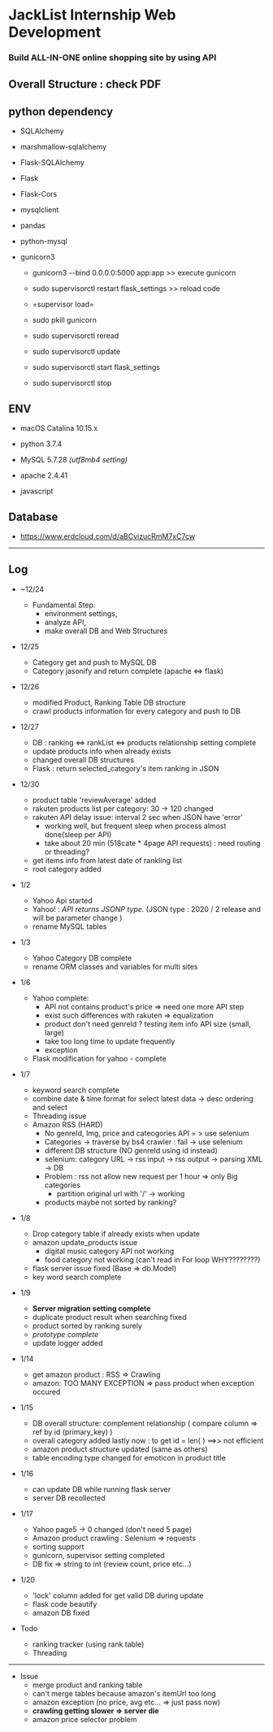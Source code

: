 # JackList Internship Web Development
### Build ALL-IN-ONE online shopping site by using API
  Overall Structure : check PDF
---

## python dependency

  * SQLAlchemy
  
  * marshmallow-sqlalchemy
  
  * Flask-SQLAlchemy
  
  * Flask
  
  * Flask-Cors
  
  * mysqlclient
  
  * pandas
  
  * python-mysql
  
  * gunicorn3
    - gunicorn3 --bind 0.0.0.0:5000 app:app >> execute gunicorn
  
    - sudo supervisorctl restart flask_settings >> reload code
  
    - =supervisor load=
  
    -  sudo pkill gunicorn
  
    - sudo supervisorctl reread
  
    - sudo supervisorctl update
  
    - sudo supervisorctl start flask_settings
    
    - sudo supervisorctl stop

 
## ENV

* macOS Catalina 10.15.x
 
 * python 3.7.4
 
 * MySQL 5.7.28 *(utf8mb4 setting)*
 
 * apache 2.4.41
 
 * javascript




## Database

 * https://www.erdcloud.com/d/aBCvizucRmM7xC7cw
 
---
## Log

 * ~12/24
   - Fundamental Step:
     - environment settings, 
     - analyze API, 
     - make overall DB and Web Structures
 * 12/25 
   - Category get and push to MySQL DB
   - Category jasonify and return complete (apache <=> flask)
 * 12/26
   - modified Product, Ranking Table DB  structure
   - crawl products information for every category and push to DB
 * 12/27
   - DB : ranking <=> rankList <=> products relationship setting complete
   - update products info when already exists
   - changed overall DB structures
   - Flask : return selected_category's item ranking in JSON
   
 * 12/30
   - product table 'reviewAverage' added
   - rakuten products list per category:  30 -> 120 changed
   - rakuten API delay issue: interval 2 sec when JSON have 'error'
     - working well, but frequent sleep when process almost done(sleep per API)
     - take about 20 min (518cate * 4page API requests)  : need routing or threading?
   - get items info from latest date of rankling list 
   - root category added 
   
 * 1/2
   - Yahoo Api started
   - Yahoo! : *API returns JSONP type.* (JSON type : 2020 / 2 release and will be parameter change )
   - rename MySQL tables 
   
 * 1/3
   - Yahoo Category DB complete
   - rename ORM classes and variables for multi sites
   
 * 1/6
   - Yahoo complete:
     - API not contains product's price => need one more API step 
     - exist such differences with rakuten => equalization
     - product don't need genreId ? testing item info API size (small, large)
     - take too long time to update frequently
     - exception 
   - Flask modification for yahoo - complete

  * 1/7
    - keyword search complete
    - combine date & time format for select latest data ->  desc ordering and select
    - Threading issue
    - Amazon RSS (HARD)
      - No genreId, Img, price and cateogories API = > use selenium
      - Categories -> traverse by bs4 crawler : fail -> use selenium
      - different DB structure (NO genreId using id instead)
      - selenium: category URL -> rss input -> rss output -> parsing XML -> DB
      - Problem : rss not allow new request per 1 hour => only Big categories
        - partition original url with '/' -> working
      - products maybe not sorted by ranking?
      
  * 1/8
    - Drop category table if already exists when update
    - amazon update_products issue 
      - digital music category API not working
      - food category not working (can't read in For loop  WHY????????)
    -  flask server issue fixed (Base => db.Model)
    - key word search complete
    
  * 1/9
    - **Server migration setting complete**
    - duplicate product result when searching fixed
    - product sorted by ranking surely
    - *prototype complete*
    - update logger added
    
  * 1/14 
    - get amazon product : RSS => Crawling
    - amazon: TOO MANY EXCEPTION => pass product when exception occured
    
  * 1/15
    - DB overall structure: complement relationship ( compare column => ref by id (primary_key) )
    - overall category added lastly now : to get id = len( ) ==>> not efficient
    - amazon product structure updated (same as others)
    - table encoding type changed for emoticon in product title
    
  * 1/16
    - can update DB while running flask server
    - server DB recollected
    
    
  * 1/17
    - Yahoo page5 -> 0 changed (don't need 5 page)
    - Amazon product crawling :  Selenium => requests
    - sorting support
    - gunicorn, supervisor setting completed
    - DB fix => string to int (review count, price etc...)
    
  * 1/20
    - 'lock' column added for get valid DB during update
    - flask code beautify 
    - amazon DB fixed
    
    
    
  * Todo
    - ranking tracker (using rank table)
    - Threading
    
    
---    

  * Issue
    - merge product and ranking table
    - can't merge tables because amazon's itemUrl too long 
    - amazon exception (no price, avg etc... => just pass now)
    - **crawling getting slower => server die**
    - amazon price selector problem
